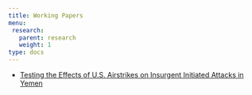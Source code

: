 ```yaml
---
title: Working Papers
menu: 
 research: 
   parent: research
   weight: 1 
type: docs
---
```


- [Testing the Effects of U.S. Airstrikes on Insurgent Initiated Attacks in Yemen](https://joshuaallen.netlify.app/research/working-papers/testing-the-effects/)
